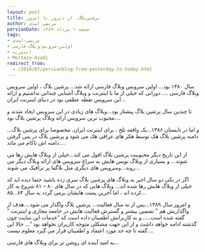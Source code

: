 ```yaml
---
layout: post
title: پرشین‌بلاگ، از دیروز تا امروز
author: مرتضی اسدی
persianDate: جمعه ۱ مرداد ۱۳۸۹
tags:
- مرتضی-اسدی
- اولین-سرویس-وبلاگ-فارسی
- اینترنت
- Morteza-Asadi
redirect_from:
  - /2010/07/persianblog-from-yesterday-to-today.html
---
```

سال ۱۳۸۰ بود… اولین سرویس وبلاگ فارسی ارائه شد… پرشین بلاگ ، اولین سرویس وبلاگ فارسی …. دورانی که خیلی از ما با اینترنت و وبلاگ آشنایی چندانی نداشتیم و ارائه این سرویس نقطه عطفی بود در دنیای اینترنت ایران…  
  
تا چندین سال پرشین بلاگ پیشتاز بود…وبلاگ های زیادی در این سرویس ایجاد شدند و محبوب ترین سرویس ارائه وبلاگ پرشین بلاگ بود….  
  
و اما در تابستان ۱۳۸۶…یک واقعه تلخ ، برای اینترنت ایران، مخصوصا برای پرشین بلاگ…دامنه پرشین بلاگ هک توسط هکر های عراقی هک می شود و پرشین بلاگ در پس گرفتن دامنه اش ناکام می ماند….  




از این تاریخ دیگر محبوبیت پرشین بلاگ افول می کند…خیلی از وبلاگ هایش رها می شوند… و بسیاری از وبلاگ نویس هایش به سراغ سرویس های ارائه وبلاگ دیگر می روند…وسرویس های دیگری مثل بلاگفا پر ترافیک می شوند…  
  
اگر در یکی دو سال اخیر به وبلاگ های پرشین بلاگ سری زده باشید حتما دیده اید که خیلی از وبلاگ هایش رها شده اند… وبلاگ هایی که در سال های ۸۰ – ۸۱ شروع به کار کرده اند ، اما آخرین پست هایشان برمی گردد به سال ۸۴…۸۵…  
  
و امروز سال ۱۳۸۹…پس از نه سال فعالیت… پرشین بلاگ واگذار می شود….هدف از واگذاریش هم ” تضمین بیشتر و گسترش فعالیت هایش در جامعه مجازی و اینترنت ” گفته شده است……و به کاربرانش اطمینان داده است که “خدمات این سایت چون گذشته ادامه خواهد داشت و از این جهت مشکلی متوجه کاربران نخواهد بود “… حالا این گفته تا چه حد مورد اعتماد و اطمینان قرار می گیرد معلوم نیست….  
  
به امید آینده ای روشن تر برای وبلاگ های فارسی…
